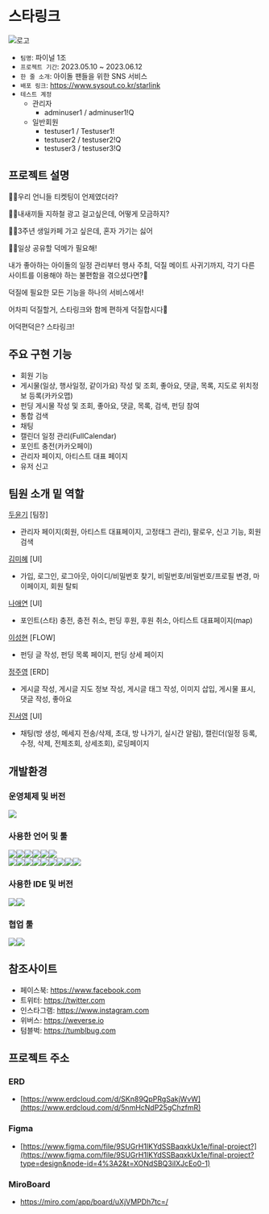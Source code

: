 # 스타링크
![로고](https://github.com/dooshine/finalProject/assets/121537146/5c820d39-f10f-4d89-8f87-4ddeb155392c)

- `팀명`: 파이널 1조
- `프로젝트 기간`: 2023.05.10 ~ 2023.06.12
- `한 줄 소개`: 아이돌 팬들을 위한 SNS 서비스
- `배포 링크`: https://www.sysout.co.kr/starlink
- `테스트 계정`
  - 관리자
    - adminuser1 / adminuser1!Q
  - 일반회원
    - testuser1 / Testuser1!
    - testuser2 / testuser2!Q
    - testuser3 / testuser3!Q


## 프로젝트 설명
🤷‍♀우리 언니들 티켓팅이 언제였더라?

🤷‍♂️내새끼들 지하철 광고 걸고싶은데, 어떻게 모금하지?

🤷‍♂️3주년 생일카페 가고 싶은데, 혼자 가기는 싫어

🤷‍♀️일상 공유할 덕메가 필요해!


내가 좋아하는 아이돌의 일정 관리부터 행사 주최, 덕질 메이트 사귀기까지, 각기 다른 사이트를 이용해야 하는 불편함을 겪으셨다면?🤔

덕질에 필요한 모든 기능을 하나의 서비스에서! 

어차피 덕질할거, 스타링크와 함께 편하게 덕질합시다🥳

어덕편덕은? 스타링크!


## 주요 구현 기능
- 회원 기능
- 게시물(일상, 행사일정, 같이가요) 작성 및 조회, 좋아요, 댓글, 목록, 지도로 위치정보 등록(카카오맵)
- 펀딩 게시물 작성 및 조회, 좋아요, 댓글, 목록, 검색, 펀딩 참여
- 통합 검색
- 채팅
- 캘린더 일정 관리(FullCalendar)
- 포인트 충전(카카오페이)
- 관리자 페이지, 아티스트 대표 페이지
- 유저 신고


## 팀원 소개 밑 역할
<a href="https://github.com/dooshine">두윤기</a> [팀장]
- 관리자 페이지(회원, 아티스트 대표페이지, 고정태그 관리), 팔로우, 신고 기능, 회원 검색

<a href="https://github.com/MYEHUB0">김미혜</a> [UI]
- 가입, 로그인, 로그아웃, 아이디/비밀번호 찾기, 비밀번호/비밀번호/프로필 변경, 마이페이지, 회원 탈퇴

<a href="https://github.com/naaaaann">나애연</a> [UI]
- 포인트(스타) 충전, 충전 취소, 펀딩 후원, 후원 취소, 아티스트 대표페이지(map)

<a href="https://github.com/tomisoulja">이성현</a> [FLOW]
- 펀딩 글 작성, 펀딩 목록 페이지, 펀딩 상세 페이지

<a href="https://github.com/wndudwhdka">정주영</a> [ERD]
- 게시글 작성, 게시글 지도 정보 작성, 게시글 태그 작성, 이미지 삽입, 게시물 표시, 댓글 작성, 좋아요

<a href="https://github.com/importqkk">진서영</a> [UI]
- 채팅(방 생성, 메세지 전송/삭제, 초대, 방 나가기, 실시간 알림), 캘린더(일정 등록, 수정, 삭제, 전체조회, 상세조회), 로딩페이지


## 개발환경
### 운영체제 및 버전
<img src="https://img.shields.io/badge/windows11-0078D6?style=for-the-badge&logo=windows&logoColor=white">

### 사용한 언어 및 툴
<img src="https://img.shields.io/badge/JAVA JDK17-007396?style=for-the-badge&logo=java&logoColor=white"><img src="https://img.shields.io/badge/SpringBoot 2.7.11-6DB33F?style=for-the-badge&logo=springboot&logoColor=white"><img src="https://img.shields.io/badge/oracle 11EX-F80000?style=for-the-badge&logo=oracle&logoColor=white"><img src="https://img.shields.io/badge/maven-C71A36?style=for-the-badge&logo=maven&logoColor=white"><img src="https://img.shields.io/badge/apache tomcat-F8DC75?style=for-the-badge&logo=apachetomcat&logoColor=white"><img src="https://img.shields.io/badge/java mail sender-007396?style=for-the-badge&logo=java&logoColor=white">
<br>
<img src="https://img.shields.io/badge/html5-E34F26?style=for-the-badge&logo=html 5&logoColor=white"><img src="https://img.shields.io/badge/css3-1572B6?style=for-the-badge&logo=css3&logoColor=white"><img src="https://img.shields.io/badge/JavaScript ES5-F7DF1E?style=for-the-badge&logo=javascript&logoColor=black"><img src="https://img.shields.io/badge/jQuery 3.6.4-0769AD?style=for-the-badge&logo=jquery&logoColor=white"><img src="https://img.shields.io/badge/Vue.js 3-4FC08D?style=for-the-badge&logo=vue.js&logoColor=white"><img src="https://img.shields.io/badge/axios 1-5A29E4?style=for-the-badge&logo=axios&logoColor=white"><img src="https://img.shields.io/badge/lodash 4-3492FF?style=for-the-badge&logo=lodash&logoColor=white"><img src="https://img.shields.io/badge/bootstrap 5-7952B3?style=for-the-badge&logo=bootstrap&logoColor=white"><img src="https://img.shields.io/badge/fontawesome 6.2-339AF0?style=for-the-badge&logo=fontawesome&logoColor=white">

### 사용한 IDE 및 버전
<img src="https://img.shields.io/badge/STS4-6DB33F?style=for-the-badge&logo=spring&logoColor=white"><img src="https://img.shields.io/badge/VS Code 1.68-007ACC?style=for-the-badge&logo=visualstudiocode&logoColor=white">

### 협업 툴
<img src="https://img.shields.io/badge/github-181717?style=for-the-badge&logo=github&logoColor=white"><img src="https://img.shields.io/badge/discord-5865F2?style=for-the-badge&logo=discord&logoColor=white">


## 참조사이트
- 페이스북: https://www.facebook.com
- 트위터: https://twitter.com
- 인스타그램: https://www.instagram.com
- 위버스: https://weverse.io
- 텀블벅: https://tumblbug.com


## 프로젝트 주소
### ERD
- [https://www.erdcloud.com/d/SKn89QpPRgSakjWvW](https://www.erdcloud.com/d/5nmHcNdP25gChzfmR)

### Figma
- [https://www.figma.com/file/9SUGrH1IKYdSSBaqxkUx1e/final-project?](https://www.figma.com/file/9SUGrH1IKYdSSBaqxkUx1e/final-project?type=design&node-id=4%3A2&t=XONdSBQ3iIXJcEo0-1)

### MiroBoard
- https://miro.com/app/board/uXjVMPDh7tc=/
